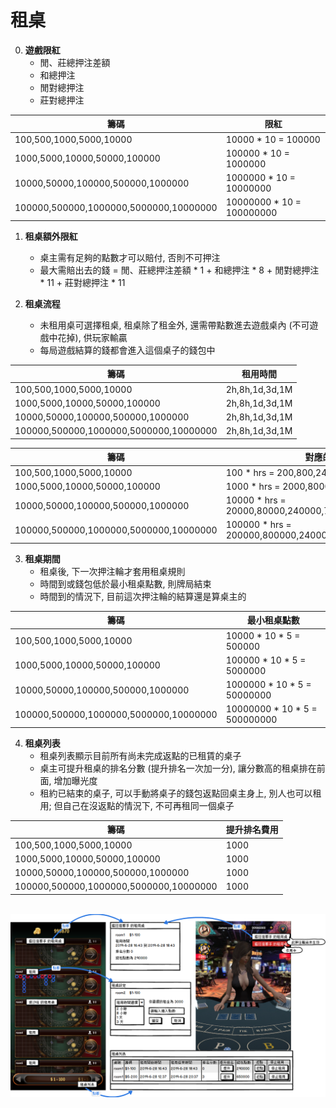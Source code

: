 租桌
=========================
0. **遊戲限紅**
	- 閒、莊總押注差額
	- 和總押注
	- 閒對總押注
	- 莊對總押注

籌碼                                    | 限紅
----------------------------------------|------------------------
100,500,1000,5000,10000                 | 10000 * 10 = 100000
1000,5000,10000,50000,100000            | 100000 * 10 = 1000000
10000,50000,100000,500000,1000000       | 1000000 * 10 = 10000000
100000,500000,1000000,5000000,10000000  | 10000000 * 10 = 100000000

1. **租桌額外限紅**
	- 桌主需有足夠的點數才可以賠付, 否則不可押注
	- 最大需賠出去的錢 = 閒、莊總押注差額 * 1 + 和總押注 * 8 + 閒對總押注 * 11 + 莊對總押注 * 11

2. **租桌流程**
	- 未租用桌可選擇租桌, 租桌除了租金外, 還需帶點數進去遊戲桌內 (不可遊戲中花掉), 供玩家輸贏
	- 每局遊戲結算的錢都會進入這個桌子的錢包中
	
籌碼                                    | 租用時間        
----------------------------------------|-----------------
100,500,1000,5000,10000                 | 2h,8h,1d,3d,1M
1000,5000,10000,50000,100000            | 2h,8h,1d,3d,1M
10000,50000,100000,500000,1000000       | 2h,8h,1d,3d,1M
100000,500000,1000000,5000000,10000000  | 2h,8h,1d,3d,1M

籌碼                                    | 對應的租金
----------------------------------------|--------------------------------------------------------
100,500,1000,5000,10000                 | 100 * hrs = 200,800,2400,7200,72000
1000,5000,10000,50000,100000            | 1000 * hrs = 2000,8000,24000,72000,720000
10000,50000,100000,500000,1000000       | 10000 * hrs = 20000,80000,240000,720000,7200000
100000,500000,1000000,5000000,10000000  | 100000 * hrs = 200000,800000,2400000,7200000,72000000

3. **租桌期間**
	- 租桌後, 下一次押注輪才套用租桌規則
	- 時間到或錢包低於最小租桌點數, 則牌局結束
	- 時間到的情況下, 目前這次押注輪的結算還是算桌主的
	
籌碼                                    | 最小租桌點數
----------------------------------------|------------------------
100,500,1000,5000,10000                 | 10000 * 10 * 5 = 500000
1000,5000,10000,50000,100000            | 100000 * 10 * 5 = 5000000
10000,50000,100000,500000,1000000       | 1000000 * 10 * 5 = 50000000
100000,500000,1000000,5000000,10000000  | 10000000 * 10 * 5 = 500000000

4. **租桌列表**
	- 租桌列表顯示目前所有尚未完成返點的已租賃的桌子
	- 桌主可提升租桌的排名分數 (提升排名一次加一分), 讓分數高的租桌排在前面, 增加曝光度
	- 租約已結束的桌子, 可以手動將桌子的錢包返點回桌主身上, 別人也可以租用; 但自己在沒返點的情況下, 不可再租同一個桌子

籌碼                                    | 提升排名費用
----------------------------------------|------------------------
100,500,1000,5000,10000                 | 1000
1000,5000,10000,50000,100000            | 1000
10000,50000,100000,500000,1000000       | 1000
100000,500000,1000000,5000000,10000000  | 1000
	
<br /><img src="https://raw.githubusercontent.com/s9256001/cegame/master/Baccarat3D/images/%E7%A7%9F%E7%94%A8.png" width="1000" height="auto" />
